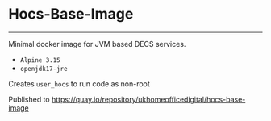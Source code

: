 # Hocs-Base-Image

---

Minimal docker image for JVM based DECS services.

* `Alpine 3.15`
* `openjdk17-jre` 

Creates `user_hocs` to run code as non-root

Published to https://quay.io/repository/ukhomeofficedigital/hocs-base-image
